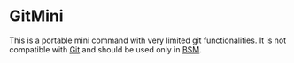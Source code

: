 # GitMini

This is a portable mini command with very limited git functionalities.
It is not compatible with [Git](https://git-scm.com/) and should be used
only in [BSM](https://github.com/bsmhep/bsm).
